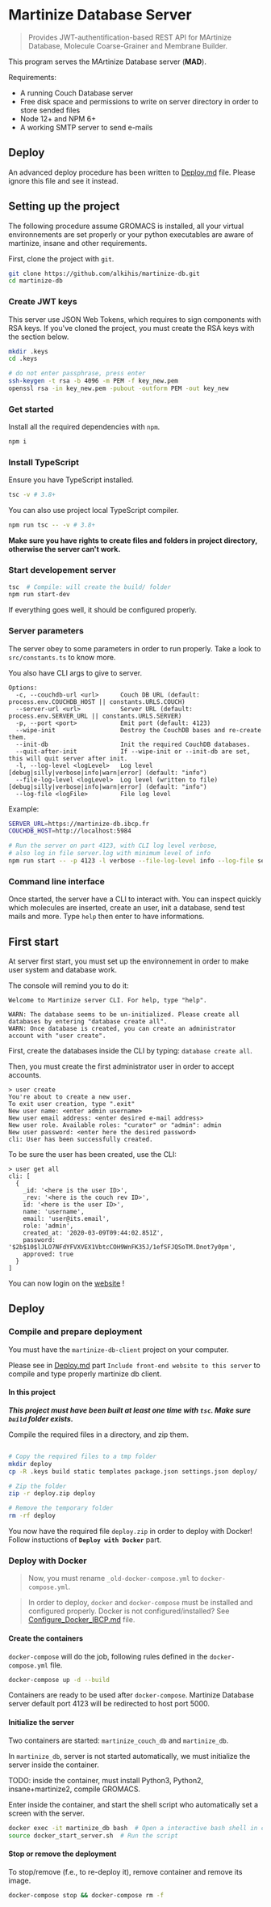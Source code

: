 # Martinize Database Server

> Provides JWT-authentification-based REST API for MArtinize Database, Molecule Coarse-Grainer and Membrane Builder.
 
This program serves the MArtinize Database server (**MAD**).

Requirements:
- A running Couch Database server 
- Free disk space and permissions to write on server directory in order to store sended files
- Node 12+ and NPM 6+
- A working SMTP server to send e-mails

## Deploy

An advanced deploy procedure has been written to [Deploy.md](./Deploy.md) file. Please ignore this file and see it instead.

## Setting up the project

The following procedure assume GROMACS is installed,
all your virtual environnements are set properly or 
your python executables are aware of martinize, insane and other requirements.

First, clone the project with `git`.
```bash
git clone https://github.com/alkihis/martinize-db.git
cd martinize-db
```

### Create JWT keys

This server use JSON Web Tokens, which requires to sign components with RSA keys. If you've cloned the project, you
must create the RSA keys with the section below.

```bash
mkdir .keys
cd .keys

# do not enter passphrase, press enter
ssh-keygen -t rsa -b 4096 -m PEM -f key_new.pem
openssl rsa -in key_new.pem -pubout -outform PEM -out key_new
```

### Get started

Install all the required dependencies with `npm`.
```bash
npm i
```

### Install TypeScript

Ensure you have TypeScript installed.
```bash
tsc -v # 3.8+
```

You can also use project local TypeScript compiler.
```bash
npm run tsc -- -v # 3.8+
```

**Make sure you have rights to create files and folders in project directory, otherwise the server can't work.**

### Start developement server

```bash
tsc  # Compile: will create the build/ folder
npm run start-dev
```

If everything goes well, it should be configured properly.

### Server parameters

The server obey to some parameters in order to run properly.
Take a look to `src/constants.ts` to know more.

You also have CLI args to give to server.

```
Options:
  -c, --couchdb-url <url>      Couch DB URL (default: process.env.COUCHDB_HOST || constants.URLS.COUCH)
  --server-url <url>           Server URL (default: process.env.SERVER_URL || constants.URLS.SERVER)
  -p, --port <port>            Emit port (default: 4123)
  --wipe-init                  Destroy the CouchDB bases and re-create them.
  --init-db                    Init the required CouchDB databases.
  --quit-after-init            If --wipe-init or --init-db are set, this will quit server after init.
  -l, --log-level <logLevel>   Log level [debug|silly|verbose|info|warn|error] (default: "info")
  --file-log-level <logLevel>  Log level (written to file) [debug|silly|verbose|info|warn|error] (default: "info")
  --log-file <logFile>         File log level
```

Example:
```bash
SERVER_URL=https://martinize-db.ibcp.fr
COUCHDB_HOST=http://localhost:5984

# Run the server on part 4123, with CLI log level verbose, 
# also log in file server.log with minimum level of info
npm run start -- -p 4123 -l verbose --file-log-level info --log-file server.log -c $COUCHDB_HOST --server-url $SERVER_URL
```

### Command line interface

Once started, the server have a CLI to interact with.
You can inspect quickly which molecules are inserted, create an user, init a database,
send test mails and more. Type `help` then enter to have informations.


## First start

At server first start, you must set up the environnement in order to make user system and database work.

The console will remind you to do it:
```
Welcome to Martinize server CLI. For help, type "help".

WARN: The database seems to be un-initialized. Please create all databases by entering "database create all".
WARN: Once database is created, you can create an administrator account with "user create".
```

First, create the databases inside the CLI by typing: `database create all`.

Then, you must create the first administrator user in order to accept accounts.

```
> user create
You're about to create a new user.
To exit user creation, type ".exit"
New user name: <enter admin username>
New user email address: <enter desired e-mail address>
New user role. Available roles: "curator" or "admin": admin
New user password: <enter here the desired password>
cli: User has been successfully created.
```

To be sure the user has been created, use the CLI:
```
> user get all
cli: [
  {
    _id: '<here is the user ID>',
    _rev: '<here is the couch rev ID>',
    id: '<here is the user ID>',
    name: 'username',
    email: 'user@its.email',
    role: 'admin',
    created_at: '2020-03-09T09:44:02.851Z',
    password: '$2b$10$lJLO7NFdYFVXVEX1VbtcCOH9WnFK35J/1efSFJQSoTM.Dnot7y0pm',
    approved: true
  }
]
```

You can now login on the [website](http://localhost:4123/) !


## Deploy

### Compile and prepare deployment

You must have the `martinize-db-client` project on your computer.

Please see in [Deploy.md](./Deploy.md) part `Include front-end website to this server` to compile and type properly martinize db client.

#### In this project

***This project must have been built at least one time with `tsc`. Make sure `build` folder exists.***

Compile the required files in a directory, and zip them.

```bash

# Copy the required files to a tmp folder
mkdir deploy
cp -R .keys build static templates package.json settings.json deploy/

# Zip the folder
zip -r deploy.zip deploy

# Remove the temporary folder
rm -rf deploy
```

You now have the required file `deploy.zip` in order to deploy with Docker! Follow instuctions of **`Deploy with Docker`** part.


### Deploy with Docker

> Now, you must rename `_old-docker-compose.yml` to `docker-compose.yml`.

> In order to deploy, `docker` and `docker-compose` must be installed and configured properly.
> Docker is not configured/installed? See [Configure_Docker_IBCP.md](./Configure_Docker_IBCP.md) file.

#### Create the containers

`docker-compose` will do the job, following rules defined in the `docker-compose.yml` file.

```bash
docker-compose up -d --build
```

Containers are ready to be used after `docker-compose`. Martinize Database server default port 4123 will be redirected to host port 5000.

#### Initialize the server

Two containers are started: `martinize_couch_db` and `martinize_db`.

In `martinize_db`, server is not started automatically, we must initialize the server inside the container.

TODO: inside the container, must install Python3, Python2, insane+martinize2, compile GROMACS.

Enter inside the container, and start the shell script who automatically set a screen with the server.
```bash
docker exec -it martinize_db bash  # Open a interactive bash shell in container
source docker_start_server.sh  # Run the script
```

#### Stop or remove the deployment

To stop/remove (f.e., to re-deploy it), remove container and remove its image.

```bash
docker-compose stop && docker-compose rm -f
```



